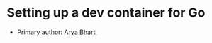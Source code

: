 # Setting up a dev container for Go 

* Primary author: [Arya Bharti](https://github.com/abharti-cmd)
